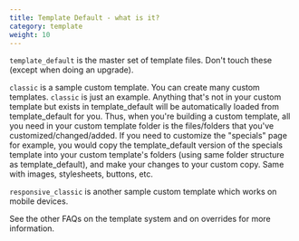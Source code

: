 ```yaml
---
title: Template Default - what is it? 
category: template
weight: 10
---
```


`template_default` is the master set of template files. Don't touch these (except when doing an upgrade).

`classic` is a sample custom template. You can create many custom templates. `classic` is just an example. Anything that's not in your custom template but exists in template_default will be automatically loaded from template_default for you. Thus, when you're building a custom template, all you need in your custom template folder is the files/folders that you've customized/changed/added.
If you need to customize the "specials" page for example, you would copy the template_default version of the specials template into your custom template's folders (using same folder structure as template_default), and make your changes to your custom copy. Same with images, stylesheets, buttons, etc. 

`responsive_classic` is another sample custom template which works on mobile devices. 

See the other FAQs on the template system and on overrides for more information.

